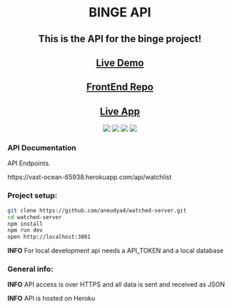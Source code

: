 <h1 align="center">BINGE API</h1>
<h2 align="center">  This is the  API for the binge project!
 </h2>
<h2 align="center"><a  href="https://vast-ocean-65938.herokuapp.com/">Live Demo</a></h2>

<h2 align="center"><a  href="https://github.com/aneudya4/watched">FrontEnd Repo</a></h2>

<h2 align="center"><a  href="https://aneudy-binge.netlify.app/">Live App</a></h2>

<p align="center">
<img src="https://img.shields.io/badge/made%20by-aneudya4-blue.svg" >
<img src="https://img.shields.io/badge/ExpressJS-4.17.1-black.svg">
<img src="https://img.shields.io/badge/Node-15.3.0-green.svg">
<img src="https://img.shields.io/badge/PostgresSQL-blue.svg">
</p>

### API Documentation

API Endpoints.

<p>
https://vast-ocean-65938.herokuapp.com/api/watchlist
</p>

### Project setup:

```bash
git clone https://github.com/aneudya4/watched-server.git
cd watched-server
npm install
npm run dev
open http://localhost:3001
```

**INFO** For local development api needs a API_TOKEN and a local database

### General info:

**INFO** API access is over HTTPS and all data is sent and received as JSON

**INFO** API is hosted on Heroku
